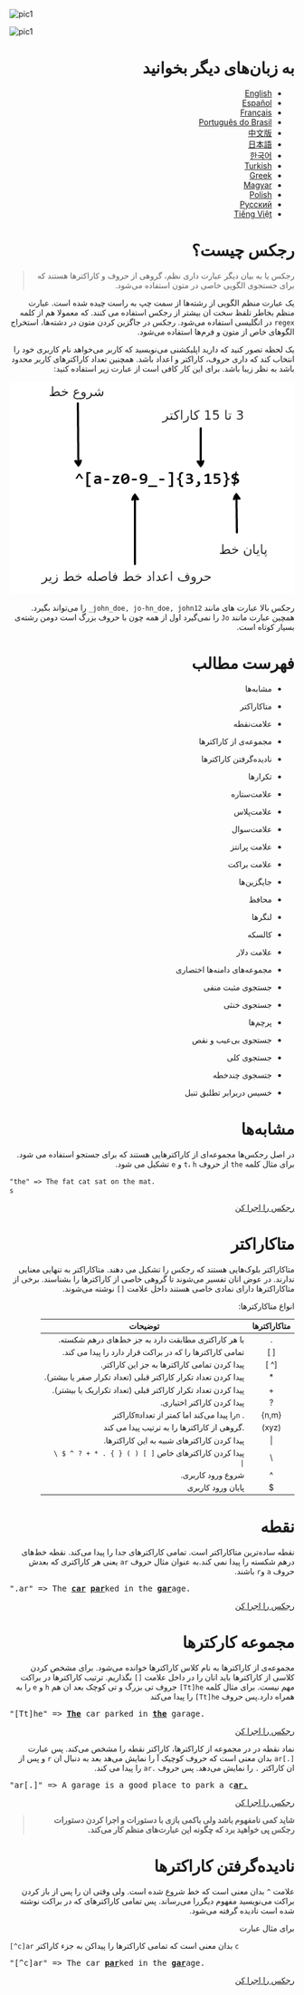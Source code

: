 ![pic1](https://camo.githubusercontent.com/d2e5827a412359c7593575adf876db23d4d50747/68747470733a2f2f692e696d6775722e636f6d2f6259776c3756662e706e67 "اموزش رجکس")


![pic1](./img/imgـregex_fa.png "اموزش رجکس")


<div dir=rtl>

# به زبان‌های دیگر بخوانید


* [English](README.md)
* [Español](translations/README-es.md)
* [Français](translations/README-fr.md)
* [Português do Brasil](translations/README-pt_BR.md)
* [中文版](translations/README-cn.md)
* [日本語](translations/README-ja.md)
* [한국어](translations/README-ko.md)
* [Turkish](translations/README-tr.md)
* [Greek](translations/README-gr.md)
* [Magyar](translations/README-hu.md)
* [Polish](translations/README-pl.md)
* [Русский](translations/README-ru.md)
* [Tiếng Việt](translations/README-vn.md)





# رجکس چیست؟

> رجکس یا به بیان دیگر عبارت داری نظم، گروهی از حروف و کاراکترها هستند که برای جستجوی الگویی خاصی در متون استفاده می‌شود.

یک عبارت منظم الگویی از رشته‌ها از سمت چپ به راست چیده شده است. عبارت منظم بخاطر تلفظ سخت ان بیشتر از رجکس استفاده می کنند. که معمولا هم از کلمه `regex` در انگلیسی استفاده می‌شود. رجکس در جاگزین کردن متون در دشته‌ها، استخراج الگوهای خاص از متون و فرم‌ها استفاده می‌شود.

یک لحظه تصور کنید که دارید اپلیکشنی می‌نویسید که کاربر می‌خواهد نام کاربری خود را انتخاب کند که داری حروف، کاراکتر و اعداد باشد. همچنین تعداد کاراکترهای کاربر محدود باشد به نظر زیبا باشد. برای این کار کافی است از عبارت زیر استفاده کنید:

![pic2](./img/img_fa.png)


رجکس بالا عبارت های مانند `john_doe, jo-hn_doe, john12_` را می‌تواند بگیرد. همچین عبارت مانند `Jo` را نمی‌گیرد اول از همه چون با حروف بزرگ است دومن رشته‌ی بسیار کوتاه است.

# فهرست مطالب


- مشابه‌ها

- متاکاراکتر

- علامت‌نقطه

- مجموعه‌ی از کاراکترها

- نادیده‌گرفتن کاراکترها

- تکرارها

- علامت‌ستاره

- علامت‌پلاس

- علامت‌سوال

- علامت پرانتز

- علامت براکت

- جایگزین‌ها

- محافظ

- لنگرها

- کالسکه

- علامت دلار

- مجموعه‌های دامنه‌ها اختصاری

- جستجوی مثبت منفی

- جستجوی خنثی

- پرچم‌ها

- جستجوی بی‌عیب و نقص

- جستجوی کلی

- جتسجوی چند‌خطه

- خسیس دربرابر تطلبق تنبل

# مشابه‌ها

 در اصل رجکس‌ها مجموعه‌ای از کاراکترهایی هستند که برای جستجو استفاده می شود. برای مثال کلمه `the` از حروف `t`، `h` و `e` تشکیل می شود.

<div dir=ltr>

```
"the" => The fat cat sat on the mat.
s
```

<div dir=rtl>

[رجکس را اجرا کن](https://regex101.com/r/1paXsy/1)


# متاکاراکتر

متاکاراکتر بلوک‌هایی هستند که رجکس را تشکیل می دهند. متاکاراکتر به تنهایی معنایی ندارند. در عوض انان تفسیر می‌شوند تا گروهی خاصی از کاراکترها را بشناسند. برخی از متاکاراکترها دارای نمادی خاصی هستند داخل علامت `[]` نوشته می‌شوند.

انواع متاکارکترها:



|متاکاراکترها|توضیحات|
|:----:|----|
|.|با هر کاراکتری مطابقت دارد به جز خط‌های درهم شکسته.|
|[ ]|تمامی کاراکترها را که در براکت قرار دارد را پیدا می کند.|
|[^ ]|پیدا کردن تمامی کاراکترها به جز این کاراکتر.|
|*|پیدا کردن تعداد تکرار کاراکتر قبلی (تعداد تکرار صفر یا بیشتر).|
|+|پیدا کردن تعداد تکرار کاراکتر قبلی (تعداد تکراریک یا بیشتر).|
|?|پیدا کردن کاراکتر اختیاری.|
|{n,m}|. `n`را پیدا می‌کند اما کمتر از تعداد`m`کاراکتر |
|(xyz)|.گروهی از کاراکترها را به ترتیب پیدا می کند|
|&#124;|پیدا کردن کاراکترهای شبیه به این کاراکترها.|
|&#92;|پیدا کردن کاراکترهای خاص <code>[ ] ( ) { } . * + ? ^ $ \ &#124;</code>|
|^|شروع ورود کاربری.|
|$|پایان ورود کاربری|


# نقطه

نقطه ساده‌ترین متاکاراکتر است. تمامی کاراکترهای جدا را پیدا می‌کند. نقطه خط‌های درهم شکسته را پیدا نمی کند.به عنوان مثال حروف `ar` یعنی هر کاراکتری که بعدش حروف `a` و`r` باشند.

<div dir=ltr>

<pre>
".ar" => The <a href="#learn-regex"><strong>car</strong></a> <a href="#learn-regex"><strong>par</strong></a>ked in the <a href="#learn-regex"><strong>gar</strong></a>age.
</pre>

<div dir=rtl>

[رجکس را اجرا کن](https://regex101.com/r/xc9GkU/1)

# مجموعه‌ کارکترها

مجموعه‌ی از کاراکترها به نام کلاس کاراکترها خوانده می‌شود. برای مشخص کردن کلاسی از کاراکترها باید انان را در داخل  علامت `[]` بگذاریم.
ترتیب کاراکترها در براکت مهم نیست. برای مثال کلمه `Tt]he]` جروف تی‌ بزرگ و تی کوچک بعد ان هم `h` و `e` را به همراه دارد.پس حروف `Tt]he]` را پیدا می‌کند

<div dir=ltr>

<pre>
"[Tt]he" => <a href="#learn-regex"><strong>The</strong></a> car parked in <a href="#learn-regex"><strong>the</strong></a> garage.
</pre>

<div dir=rtl>


[رجکس را اجرا کن](https://regex101.com/r/2ITLQ4/1)

نماد نقطه در در مجموعه از کاراکترها، کاراکتر نقطه را مشخص می‌کند. پس عبارت `[.]ar` بدان معنی است که حروف کوچیک آ را نمایش می‌هد بعد به دنبال ان `r` و پس از ان کاراکتر `.` را نمایش می‌دهد. پس حروف `.ar` را پیدا می کند.


<div dir=ltr>

<pre>
"ar[.]" => A garage is a good place to park a c<a href="#learn-regex"><strong>ar.</strong></a>
</pre>

<div dir=rtl>

[رجکس را اجرا کن](https://regex101.com/r/wL3xtE/1)

> **شاید کمی نامفهوم باشد ولی باکمی بازی با دستورات و اجرا کردن دستورات رجکس پی خواهید برد که چگونه این عبارت‌های منظم کار می‌کند.**

# نادیده‌گرفتن کاراکترها

علامت `^` بدان معنی است که خط شروع شده است. ولی وقتی ان را پس از باز کردن براکت می‌نویسید مفهوم دیگررا می‌رساند. پس تمامی کاراکترهای که در براکت نوشته شده است نادیده گرفته می‌شود.

برای مثال عبارت 

<div dir=ltr>

`[^c]ar`
بدان معنی است که تمامی کاراکترها را پیداکن به جزء کاراکتر `c`
<div dir=rtl>

<div dir=ltr>

<pre>
"[^c]ar" => The car <a href="#learn-regex"><strong>par</strong></a>ked in the <a href="#learn-regex"><strong>gar</strong></a>age.
</pre>


<div dir=rtl>

[رجکس را اجرا کن](https://regex101.com/r/nNNlq3/1)



